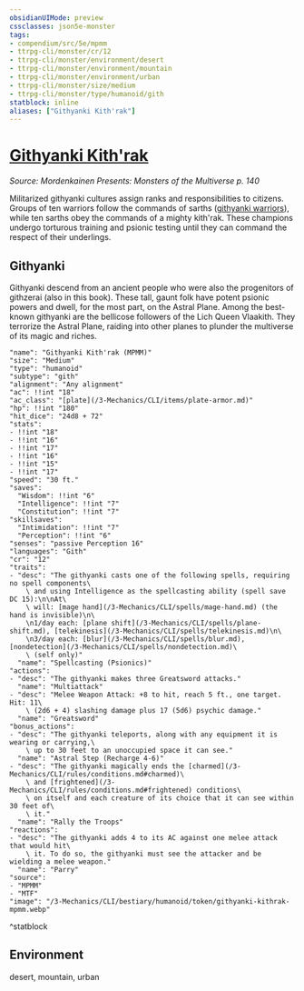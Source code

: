 ```yaml
---
obsidianUIMode: preview
cssclasses: json5e-monster
tags:
- compendium/src/5e/mpmm
- ttrpg-cli/monster/cr/12
- ttrpg-cli/monster/environment/desert
- ttrpg-cli/monster/environment/mountain
- ttrpg-cli/monster/environment/urban
- ttrpg-cli/monster/size/medium
- ttrpg-cli/monster/type/humanoid/gith
statblock: inline
aliases: ["Githyanki Kith'rak"]
---
```

# [Githyanki Kith'rak](3-Mechanics\CLI\bestiary\humanoid/githyanki-kithrak-mpmm.md)
*Source: Mordenkainen Presents: Monsters of the Multiverse p. 140*  

Militarized githyanki cultures assign ranks and responsibilities to citizens. Groups of ten warriors follow the commands of sarths ([githyanki warriors](/3-Mechanics/CLI/bestiary/humanoid/githyanki-warrior.md)), while ten sarths obey the commands of a mighty kith'rak. These champions undergo torturous training and psionic testing until they can command the respect of their underlings.

## Githyanki

Githyanki descend from an ancient people who were also the progenitors of githzerai (also in this book). These tall, gaunt folk have potent psionic powers and dwell, for the most part, on the Astral Plane. Among the best-known githyanki are the bellicose followers of the Lich Queen Vlaakith. They terrorize the Astral Plane, raiding into other planes to plunder the multiverse of its magic and riches.

```statblock
"name": "Githyanki Kith'rak (MPMM)"
"size": "Medium"
"type": "humanoid"
"subtype": "gith"
"alignment": "Any alignment"
"ac": !!int "18"
"ac_class": "[plate](/3-Mechanics/CLI/items/plate-armor.md)"
"hp": !!int "180"
"hit_dice": "24d8 + 72"
"stats":
- !!int "18"
- !!int "16"
- !!int "17"
- !!int "16"
- !!int "15"
- !!int "17"
"speed": "30 ft."
"saves":
  "Wisdom": !!int "6"
  "Intelligence": !!int "7"
  "Constitution": !!int "7"
"skillsaves":
  "Intimidation": !!int "7"
  "Perception": !!int "6"
"senses": "passive Perception 16"
"languages": "Gith"
"cr": "12"
"traits":
- "desc": "The githyanki casts one of the following spells, requiring no spell components\
    \ and using Intelligence as the spellcasting ability (spell save DC 15):\n\nAt\
    \ will: [mage hand](/3-Mechanics/CLI/spells/mage-hand.md) (the hand is invisible)\n\
    \n1/day each: [plane shift](/3-Mechanics/CLI/spells/plane-shift.md), [telekinesis](/3-Mechanics/CLI/spells/telekinesis.md)\n\
    \n3/day each: [blur](/3-Mechanics/CLI/spells/blur.md), [nondetection](/3-Mechanics/CLI/spells/nondetection.md)\
    \ (self only)"
  "name": "Spellcasting (Psionics)"
"actions":
- "desc": "The githyanki makes three Greatsword attacks."
  "name": "Multiattack"
- "desc": "Melee Weapon Attack: +8 to hit, reach 5 ft., one target. Hit: 11\
    \ (2d6 + 4) slashing damage plus 17 (5d6) psychic damage."
  "name": "Greatsword"
"bonus_actions":
- "desc": "The githyanki teleports, along with any equipment it is wearing or carrying,\
    \ up to 30 feet to an unoccupied space it can see."
  "name": "Astral Step (Recharge 4-6)"
- "desc": "The githyanki magically ends the [charmed](/3-Mechanics/CLI/rules/conditions.md#charmed)\
    \ and [frightened](/3-Mechanics/CLI/rules/conditions.md#frightened) conditions\
    \ on itself and each creature of its choice that it can see within 30 feet of\
    \ it."
  "name": "Rally the Troops"
"reactions":
- "desc": "The githyanki adds 4 to its AC against one melee attack that would hit\
    \ it. To do so, the githyanki must see the attacker and be wielding a melee weapon."
  "name": "Parry"
"source":
- "MPMM"
- "MTF"
"image": "/3-Mechanics/CLI/bestiary/humanoid/token/githyanki-kithrak-mpmm.webp"
```
^statblock

## Environment

desert, mountain, urban